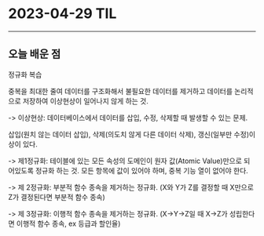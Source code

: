 # 2023-04-29 TIL

---

## 오늘 배운 점

정규화 복습

중복을 최대한 줄여 데이터를 구조화해서 불필요한 데이터를 제거하고 데이터를 논리적으로 저장하여 이상현상이 일어나지 않게 하는 것.


-> 이상현상: 데이터베이스에서 데이터를 삽입, 수정, 삭제할 때 발생할 수 있는 문제. 


삽입(원치 않는 데이터 삽입), 삭제(의도치 않게 다른 데이터 삭제), 갱신(일부만 수정)이상이 있다.


-> 제1정규화: 테이블에 있는 모든 속성의 도메인이 원자 값(Atomic Value)만으로 되어있도록 정규화 하는 것. 모든 항목에 값이 있어야 하며, 중복 기능 열이 없어야 한다.


-> 제 2정규화: 부분적 함수 종속을 제거하는 정규화. 
(X와 Y가 Z를 결정할 때 X만으로 Z가 결정된다면 부분적 함수 종속)


-> 제 3정규화: 이행적 함수 종속을 제거하는 정규화.
(X->Y->Z일 때 X->Z가 성립한다면 이행적 함수 종속, ex 등급과 할인율)
